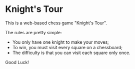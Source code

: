 # Knight's Tour

This is a web-based chess game "Knight's Tour".

The rules are pretty simple:

* You only have one knight to make your moves;
* To win, you must visit every square on a chessboard;
* The difficulty is that you can visit each square only once.

Good Luck!
